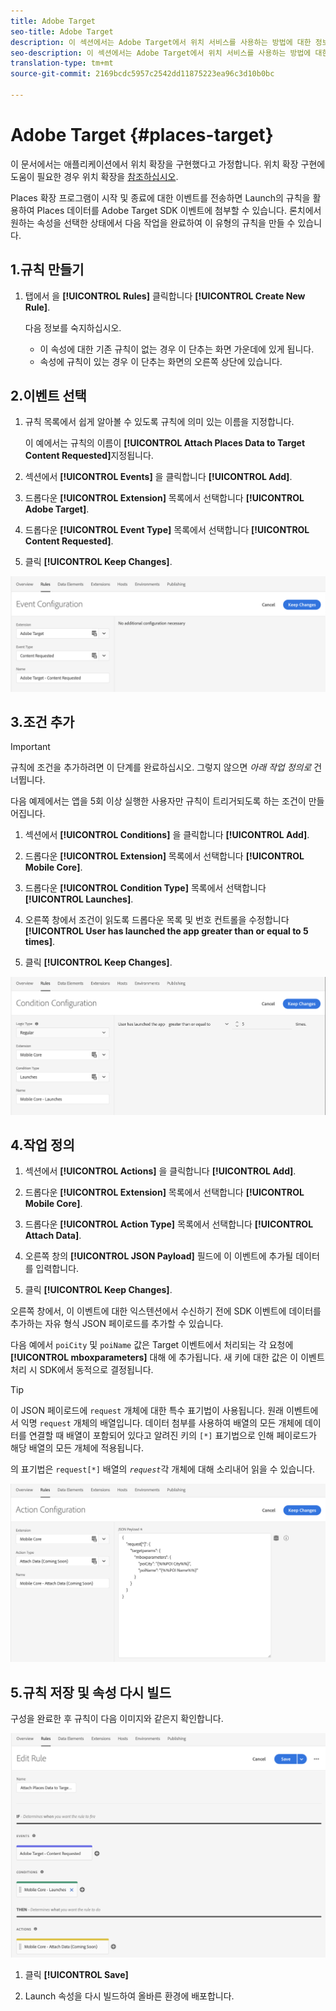 ```yaml
---
title: Adobe Target
seo-title: Adobe Target
description: 이 섹션에서는 Adobe Target에서 위치 서비스를 사용하는 방법에 대한 정보를 제공합니다.
seo-description: 이 섹션에서는 Adobe Target에서 위치 서비스를 사용하는 방법에 대한 정보를 제공합니다.
translation-type: tm+mt
source-git-commit: 2169bcdc5957c2542dd11875223ea96c3d10b0bc

---
```



# Adobe Target {#places-target}

이 문서에서는 애플리케이션에서 위치 확장을 구현했다고 가정합니다. 위치 확장 구현에 도움이 필요한 경우 위치 확장을 [참조하십시오](/help/places-ext-aep-sdks/places-extension/places-extension.md).

Places 확장 프로그램이 시작 및 종료에 대한 이벤트를 전송하면 Launch의 규칙을 활용하여 Places 데이터를 Adobe Target SDK 이벤트에 첨부할 수 있습니다. 론치에서 원하는 속성을 선택한 상태에서 다음 작업을 완료하여 이 유형의 규칙을 만들 수 있습니다.

## 1.규칙 만들기

1. 탭에서 을 **[!UICONTROL Rules]** 클릭합니다 **[!UICONTROL Create New Rule]**.

   다음 정보를 숙지하십시오.

   * 이 속성에 대한 기존 규칙이 없는 경우 이 단추는 화면 가운데에 있게 됩니다.
   * 속성에 규칙이 있는 경우 이 단추는 화면의 오른쪽 상단에 있습니다.

## 2.이벤트 선택

1. 규칙 목록에서 쉽게 알아볼 수 있도록 규칙에 의미 있는 이름을 지정합니다.

   이 예에서는 규칙의 이름이 **[!UICONTROL Attach Places Data to Target Content Requested]**&#x200B;지정됩니다.

1. 섹션에서 **[!UICONTROL Events]** 을 클릭합니다 **[!UICONTROL Add]**.

1. 드롭다운 **[!UICONTROL Extension]** 목록에서 선택합니다 **[!UICONTROL Adobe Target]**.

1. 드롭다운 **[!UICONTROL Event Type]** 목록에서 선택합니다 **[!UICONTROL Content Requested]**.

1. 클릭 **[!UICONTROL Keep Changes]**.

![이벤트 추가](/help/assets/ad-setEvent_target.png)

## 3.조건 추가

>[!IMPORTANT]
>
>규칙에 조건을 추가하려면 이 단계를 완료하십시오. 그렇지 않으면 *아래 작업 정의로* 건너뜁니다.

다음 예제에서는 앱을 5회 이상 실행한 사용자만 규칙이 트리거되도록 하는 조건이 만들어집니다.

1. 섹션에서 **[!UICONTROL Conditions]** 을 클릭합니다 **[!UICONTROL Add]**.

1. 드롭다운 **[!UICONTROL Extension]** 목록에서 선택합니다 **[!UICONTROL Mobile Core]**.

1. 드롭다운 **[!UICONTROL Condition Type]** 목록에서 선택합니다 **[!UICONTROL Launches]**.

1. 오른쪽 창에서 조건이 읽도록 드롭다운 목록 및 번호 컨트롤을 수정합니다 **[!UICONTROL User has launched the app greater than or equal to 5 times]**.

1. 클릭 **[!UICONTROL Keep Changes]**.

![조건 추가](/help/assets/ad-setCondition_target.png)

## 4.작업 정의

1. 섹션에서 **[!UICONTROL Actions]** 을 클릭합니다 **[!UICONTROL Add]**.

1. 드롭다운 **[!UICONTROL Extension]** 목록에서 선택합니다 **[!UICONTROL Mobile Core]**.

1. 드롭다운 **[!UICONTROL Action Type]** 목록에서 선택합니다 **[!UICONTROL Attach Data]**.

1. 오른쪽 창의 **[!UICONTROL JSON Payload]** 필드에 이 이벤트에 추가될 데이터를 입력합니다.

1. 클릭 **[!UICONTROL Keep Changes]**.

오른쪽 창에서, 이 이벤트에 대한 익스텐션에서 수신하기 전에 SDK 이벤트에 데이터를 추가하는 자유 형식 JSON 페이로드를 추가할 수 있습니다.

다음 예에서 `poiCity` 및 `poiName` 값은 Target 이벤트에서 처리되는 각 요청에 **[!UICONTROL mboxparameters]** 대해 에 추가됩니다. 새 키에 대한 값은 이 이벤트 처리 시 SDK에서 동적으로 결정됩니다.

>[!TIP]
>
>이 JSON 페이로드에 `request` 개체에 대한 특수 표기법이 사용됩니다. 원래 이벤트에서 익명 `request` 개체의 배열입니다. 데이터 첨부를 사용하여 배열의 모든 개체에 데이터를 연결할 때 배열이 포함되어 있다고 알려진 키의 `[*]` 표기법으로 인해 페이로드가 해당 배열의 모든 개체에 적용됩니다.
>
>의 표기법은 `request[*]` 배열의 _`request`_&#x200B;각 개체에 대해 소리내어 읽을 수 있습니다.

![작업 정의](/help/assets/ad-setAction_target.png)

## 5.규칙 저장 및 속성 다시 빌드

구성을 완료한 후 규칙이 다음 이미지와 같은지 확인합니다.

![완료된 규칙](/help/assets/ad-ruleComplete-target.png)

1. 클릭 **[!UICONTROL Save]**

1. Launch 속성을 다시 빌드하여 올바른 환경에 배포합니다.
